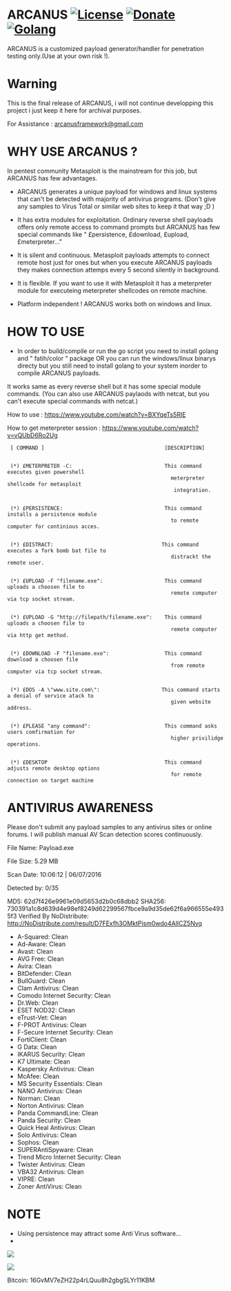 # ARCANUS [![License](https://img.shields.io/github/license/mashape/apistatus.svg?maxAge=2592000)](https://raw.githubusercontent.com/EgeBalci/ARCANUS/master/LICENSE)  [![Donate](https://img.shields.io/badge/Donate-Patreon-green.svg)](http://patreon.com/user?u=3556027) [![Golang](https://img.shields.io/badge/Go-1.6-blue.svg)](https://golang.org)

ARCANUS is a customized payload generator/handler for penetration testing only.(Use at your own risk !).

# Warning
This is the final release of ARCANUS, i will not continue developping this project i just keep it here for archival purposes.


For Assistance : arcanusframework@gmail.com


# WHY USE ARCANUS ?
  In pentest community Metasploit is the mainstream for this job, but ARCANUS has few advantages.
  
- ARCANUS generates a unique payload for windows and linux systems that can't be detected with majority of antivirus programs. (Don't give any samples to Virus Total or similar web sites to keep it that way ;D )

- It has extra modules for exploitation. Ordinary reverse shell payloads offers only remote access to command prompts but ARCANUS has few special commands like " £persistence, £download, £upload, £meterpreter..."

- It is silent and continuous. Metasploit payloads attempts to connect remote host just for ones but when you execute ARCANUS payloads they makes connection attemps every 5 second silently in background.

- It is flexible. If you want to use it with Metasploit it has a meterpreter module for executeing meterpreter shellcodes on remote machine.

- Platform independent ! ARCANUS works both on windows and linux.


# HOW TO USE 

- In order to build/compile  or run the go script you need to install golang and " fatih/color " package OR you can run the windows/linux binarys directy but you still need to install golang to your system inorder to compile ARCANUS payloads. 


It works same as every reverse shell but it has some special module commands.
(You can also use ARCANUS paylaods with netcat, but you can't execute special commands with netcat.)


How to use : https://www.youtube.com/watch?v=BXYqeTs5RIE

How to get meterpreter session : https://www.youtube.com/watch?v=vQUbD6Ro2Ug

   
                                                                                                     
                                                                                                     
                                                                                                     
                                                                                                     
     [ COMMAND ]                                       [DESCRIPTION]                                 
                            
                                                                                                     
     (*) £METERPRETER -C:                              This command executes given powershell        
                                                         meterpreter shellcode for metasploit        
                                                          integration.                               
                                                                                                     
                                                                                                     
     (*) £PERSISTENCE:                                 This command installs a persistence module    
                                                         to remote computer for continious acces.    
                                                                                                     
                                                                                                     
     (*) £DISTRACT:                                   This command executes a fork bomb bat file to
                                                         distrackt the remote user.          
                                                                                                     
                                                                                                     
     (*) £UPLOAD -F "filename.exe":                    This command uploads a choosen file to        
                                                         remote computer via tcp socket stream.      
                                                                                                     
                                                                                                     
     (*) £UPLOAD -G "http://filepath/filename.exe":    This command uploads a choosen file to        
                                                         remote computer via http get method.        
                                                                                                     
                                                                                                     
     (*) £DOWNLOAD -F "filename.exe":                  This command download a choosen file          
                                                         from remote computer via tcp socket stream. 
                                                                                                     
                                                                                                     
     (*) £DOS -A \"www.site.com\":                    This command starts a denial of service atack to      
                                                         given website address.            
                                                                                                     
                                                                                                     
     (*) £PLEASE "any command":                        This command asks users comfirmation for      
                                                         higher privilidge operations.               
                                                                                                     
                                                                                                     
     (*) £DESKTOP                                      This command adjusts remote desktop options   
                                                         for remote connection on target machine     
                                                                                                     
                                                                                                     
                                                                                                  
# ANTIVIRUS AWARENESS
  
  Please don't submit any payload samples to any antivirus sites or online forums. I will publish manual AV Scan detection scores continuously.

File Name: Payload.exe

File Size: 5.29 MB

Scan Date: 10:06:12 | 06/07/2016

Detected by: 0/35

MD5: 62d7f426e9961e09d5653d2b0c68dbb2
SHA256: 730391a1c8d639d4e98ef8249d62299567fbce9a9d35de62f6a966555e4935f3
Verified By NoDistribute: http://NoDistribute.com/result/D7FExfh3OMktPism0wdo4AlICZ5Nyq

- A-Squared:  Clean
- Ad-Aware:  Clean
- Avast:  Clean
- AVG Free:  Clean
- Avira:  Clean
- BitDefender:  Clean
- BullGuard:  Clean
- Clam Antivirus:  Clean
- Comodo Internet Security:  Clean
- Dr.Web:  Clean
- ESET NOD32:  Clean
- eTrust-Vet:  Clean
- F-PROT Antivirus:  Clean
- F-Secure Internet Security:  Clean
- FortiClient:  Clean
- G Data:  Clean
- IKARUS Security:  Clean
- K7 Ultimate:  Clean
- Kaspersky Antivirus:  Clean
- McAfee:  Clean
- MS Security Essentials:  Clean
- NANO Antivirus:  Clean
- Norman:  Clean
- Norton Antivirus:  Clean
- Panda CommandLine:  Clean
- Panda Security:  Clean
- Quick Heal Antivirus:  Clean
- Solo Antivirus:  Clean
- Sophos:  Clean
- SUPERAntiSpyware:  Clean
- Trend Micro Internet Security:  Clean
- Twister Antivirus:  Clean
- VBA32 Antivirus:  Clean
- VIPRE:  Clean
- Zoner AntiVirus:  Clean
 				


# NOTE

- Using persistence may attract some Anti Virus software... 
- 

![](http://i.imgur.com/8L1wmjo.png)

   ![](http://i.imgur.com/N2bhpR9.jpg)

Bitcoin: 16GvMV7eZH22p4rLQuu8h2gbgSLYr11KBM
